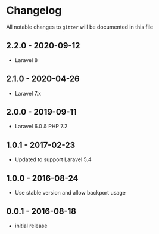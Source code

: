 # Changelog

All notable changes to `gitter` will be documented in this file

## 2.2.0 - 2020-09-12

- Laravel 8

## 2.1.0 - 2020-04-26

- Laravel 7.x

## 2.0.0 - 2019-09-11

- Laravel 6.0 & PHP 7.2

## 1.0.1 - 2017-02-23

- Updated to support Laravel 5.4

## 1.0.0 - 2016-08-24

- Use stable version and allow backport usage

## 0.0.1 - 2016-08-18

- initial release
